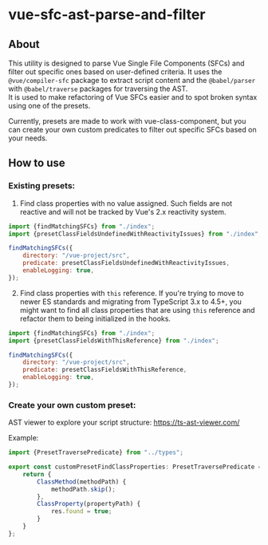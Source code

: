 # vue-sfc-ast-parse-and-filter
## About
This utility is designed to parse Vue Single File Components (SFCs) and filter out specific ones based on user-defined criteria. 
It uses the `@vue/compiler-sfc` package to extract script content and the `@babel/parser` with `@babel/traverse` packages for traversing the AST.  
It is used to make refactoring of Vue SFCs easier and to spot broken syntax using one of the presets.

Currently, presets are made to work with vue-class-component, but you can create your own custom predicates to filter out specific SFCs based on your needs.

## How to use
### Existing presets:

1. Find class properties with no value assigned. Such fields are not reactive and will not be tracked by Vue's 2.x reactivity system.
```javascript
import {findMatchingSFCs} from "./index";
import {presetClassFieldsUndefinedWithReactivityIssues} from "./index";

findMatchingSFCs({
    directory: "/vue-project/src",
    predicate: presetClassFieldsUndefinedWithReactivityIssues,
    enableLogging: true,
});
```

2. Find class properties with `this` reference. If you're trying to move to newer ES standards and migrating from TypeScript 3.x to 4.5+, 
   you might want to find all class properties that are using `this` reference and refactor them to being initialized in the hooks.
```javascript
import {findMatchingSFCs} from "./index";
import {presetClassFieldsWithThisReference} from "./index";

findMatchingSFCs({
    directory: "/vue-project/src",
    predicate: presetClassFieldsWithThisReference,
    enableLogging: true,
});
```

### Create your own custom preset:
AST viewer to explore your script structure: https://ts-ast-viewer.com/

Example:
```javascript
import {PresetTraversePredicate} from "../types";

export const customPresetFindClassProperties: PresetTraversePredicate = ({path, res}) => {
    return {
        ClassMethod(methodPath) {
            methodPath.skip();
        },
        ClassProperty(propertyPath) {
            res.found = true;
        }
    }
};
```